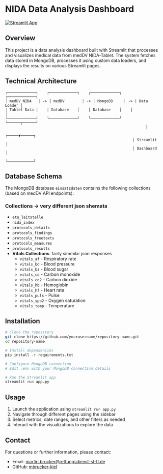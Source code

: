 # NIDA Data Analysis Dashboard

[![Streamlit App](https://static.streamlit.io/badges/streamlit_badge_black_white.svg)](https://streamlit.io/gallery)

## Overview

This project is a data analysis dashboard built with Streamlit that processes and visualizes medical data from medDV NIDA-Tablet. The system fetches data stored in MongoDB, processes it using custom data loaders, and displays the results on various Streamlit pages.

## Technical Architecture

```
┌─────────────┐    ┌─────────────┐    ┌─────────────┐    ┌─────────────┐
│ medDV NIDA   │ -> │ medDV        │ -> │ MongoDB     │ -> │ Data Loader │
│ Tablet Data │    │ Database    │    │ Database    │    │             │
└─────────────┘    └─────────────┘    └─────────────┘    └──────┬──────┘
                                                                │
                                                          ┌─────▼──────┐
                                                          │ Streamlit  │
                                                          │ Dashboard  │
                                                          └────────────┘
```

## Database Schema

The MongoDB database `einsatzdaten` contains the following collections (based on medDV API endpoints):

### Collections -> very different json shemata
- `etu_leitstelle`
- `nida_index`
- `protocols_details`
- `protocols_findings`
- `protocols_freetexts`
- `protocols_measures`
- `protocols_results`
- **Vitals Collections**: fairly simmilar json responses
  - `vitals_af` - Respiratory rate
  - `vitals_bd` - Blood pressure
  - `vitals_bz` - Blood sugar
  - `vitals_co` - Carbon monoxide
  - `vitals_co2` - Carbon dioxide
  - `vitals_hb` - Hemoglobin
  - `vitals_hf` - Heart rate
  - `vitals_puls` - Pulse
  - `vitals_spo2` - Oxygen saturation
  - `vitals_temp` - Temperature

## Installation

```bash
# Clone the repository
git clone https://github.com/yourusername/repository-name.git
cd repository-name

# Install dependencies
pip install -r requirements.txt

# Configure MongoDB connection
# Edit .env with your MongoDB connection details

# Run the Streamlit app
streamlit run app.py
```

## Usage

1. Launch the application using `streamlit run app.py`
2. Navigate through different pages using the sidebar
3. Select metrics, date ranges, and other filters as needed
4. Interact with the visualizations to explore the data

## Contact

For questions or further information, please contact:
- Email: [martin.brucker@rettungsdienst-sl-fl.de](mailto:martin.brucker@rettungsdienst-sl-fl.de)
- GitHub: [mbrucker-kiel](https://github.com/mbrucker-kiel)